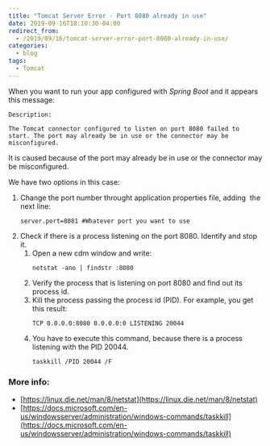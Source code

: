 ```yaml
---
title: "Tomcat Server Error - Port 8080 already in use"
date: 2019-09-16T18:10:30-04:00
redirect_from:
  - /2019/09/16/tomcat-server-error-port-8080-already-in-use/
categories:
  - blog
tags:
  - Tomcat
---
```


When you want to run your app configured with *Spring Boot* and it appears this message:

```
Description:

The Tomcat connector configured to listen on port 8080 failed to start. The port may already be in use or the connector may be misconfigured.
```

It is caused because of the port may already be in use or the connector may be misconfigured.

We have two options in this case:

1. Change the port number throught application properties file, adding  the next line:
    ```
    server.port=8081 #Whatever port you want to use
    ```
2. Check if there is a process listening on the port 8080. Identify and stop it.
   1. Open a new cdm window and write:
        ```
        netstat -ano | findstr :8080
        ```
   2. Verify the process that is listening on port 8080 and find out its process id.
   3. Kill the process passing the process id (PID). For example, you get this result:
        ```
        TCP 0.0.0.0:8080 0.0.0.0:0 LISTENING 20044
        ```
   4. You have to execute this command, because there is a process listening with the PID 20044.
        ```
        taskkill /PID 20044 /F
        ```

### More info:

* [https://linux.die.net/man/8/netstat](https://linux.die.net/man/8/netstat)
* [https://docs.microsoft.com/en-us/windowsserver/administration/windows-commands/taskkill](https://docs.microsoft.com/en-us/windowsserver/administration/windows-commands/taskkill)

